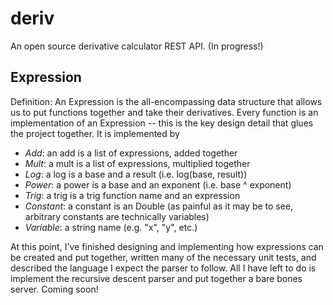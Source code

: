 # deriv

An open source derivative calculator REST API. (In progress!)

## Expression
Definition: An Expression is the all-encompassing data structure that allows us to put functions
together and take their derivatives. Every function is an implementation of an Expression -- this
is the key design detail that glues the project together. It is implemented by

- *Add*: an add is a list of expressions, added together
- *Mult*: a mult is a list of expressions, multiplied together
- *Log*: a log is a base and a result (i.e. log(base, result))
- *Power*: a power is a base and an exponent (i.e. base ^ exponent)
- *Trig*: a trig is a trig function name and an expression
- *Constant*: a constant is an Double (as painful as it may be to see, arbitrary constants are technically variables)
- *Variable*: a string name (e.g. "x", "y", etc.)

At this point, I've finished designing and implementing how expressions can be created and put together,
written many of the necessary unit tests, and described the language I expect the parser to follow. All
I have left to do is implement the recursive descent parser and put together a bare bones server. Coming soon!